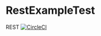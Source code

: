 # RestExampleTest
REST
[![CircleCI](https://circleci.com/gh/fresh-ash/HelloWorld-test-.svg?style=svg)](https://circleci.com/gh/fresh-ash/HelloWorld-test-)
